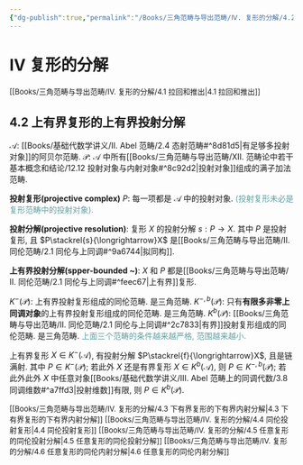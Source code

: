 ```yaml
---
{"dg-publish":true,"permalink":"/Books/三角范畴与导出范畴/Ⅳ. 复形的分解/4.2 上有界复形的上有界投射分解/","dgPassFrontmatter":true,"created":"2024-08-05T11:25:21.594+08:00","updated":"2024-08-07T17:49:21.346+08:00"}
---
```


# Ⅳ 复形的分解

<font size="2"> [[Books/三角范畴与导出范畴/Ⅳ. 复形的分解/4.1 拉回和推出\|4.1 拉回和推出]] </font>
## 4.2 上有界复形的上有界投射分解

 $\mathcal{A}:$ [[Books/基础代数学讲义/Ⅱ. Abel 范畴/2.4 态射范畴#^8d81d5\|有足够多投射对象]]的阿贝尔范畴.
 $\mathcal{P}:$  $\mathcal{A}$ 中所有[[Books/三角范畴与导出范畴/Ⅻ. 范畴论中若干基本概念和结论/12.12 投射对象与内射对象#^8c92d2\|投射对象]]组成的满子加法范畴.

**投射复形(projective complex)** $P$: 每一项都是 $\mathcal{A}$ 中的投射对象. <font color=CadetBlue>(投射复形未必是复形范畴中的投射对象).</font>

**投射分解(projective resolution)**: 复形 $X$ 的投射分解 $s:P\rightarrow X$. 其中 $P$ 是投射复形, 且 $P\stackrel{s}{\longrightarrow}X$ 是[[Books/三角范畴与导出范畴/Ⅱ. 同伦范畴/2.1 同伦与上同调#^9a6744\|拟同构]].

**上有界投射分解(spper-bounded ~)**: $X$ 和 $P$ 都是[[Books/三角范畴与导出范畴/Ⅱ. 同伦范畴/2.1 同伦与上同调#^feec67\|上有界]]复形.

$K^-(\mathcal{P})$: 上有界投射复形组成的同伦范畴. 是三角范畴.
$K^{-,b}(\mathcal{P})$: 只有**有限多非零上同调对象**的上有界投射复形组成的同伦范畴. 是三角范畴.
$K^b(\mathcal{P})$: [[Books/三角范畴与导出范畴/Ⅱ. 同伦范畴/2.1 同伦与上同调#^2c7833\|有界]]投射复形组成的同伦范畴. 是三角范畴.
<font color=CadetBlue>上面三个范畴的条件越来越严格, 范围越来越小.</font>

上有界复形 $X \in K^-(\mathcal{A})$, 有投射分解 $P\stackrel{f}{\longrightarrow}X$, 且是链满射. 其中 $P \in K^-(\mathcal{P})$;
若此外 $X$ 还是有界复形 $X \in K^b(\mathcal{A})$, 则 $P \in K^{-,b}(\mathcal{P})$;
若此外此外 $X$ 中任意对象[[Books/基础代数学讲义/Ⅲ. Abel 范畴上的同调代数/3.8 同调维数#^a7ffd3\|投射维数]]有限, 则 $P \in K^b(\mathcal{P})$.


<font size="2"> [[Books/三角范畴与导出范畴/Ⅳ. 复形的分解/4.3 下有界复形的下有界内射分解\|4.3 下有界复形的下有界内射分解]] </font>
<font size="2"> [[Books/三角范畴与导出范畴/Ⅳ. 复形的分解/4.4 同伦投射复形\|4.4 同伦投射复形]]  </font>
<font size="2"> [[Books/三角范畴与导出范畴/Ⅳ. 复形的分解/4.5 任意复形的同伦投射分解\|4.5 任意复形的同伦投射分解]]  </font>
<font size="2"> [[Books/三角范畴与导出范畴/Ⅳ. 复形的分解/4.6 任意复形的同伦内射分解\|4.6 任意复形的同伦内射分解]]  </font>